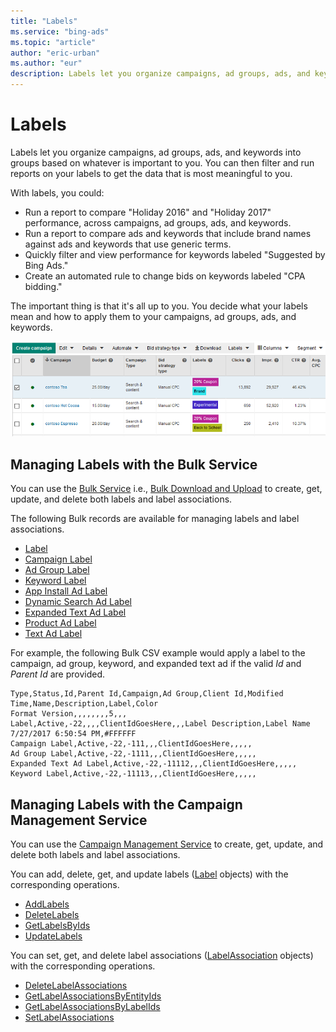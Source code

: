 ```yaml
---
title: "Labels"
ms.service: "bing-ads"
ms.topic: "article"
author: "eric-urban"
ms.author: "eur"
description: Labels let you organize campaigns, ad groups, ads, and keywords into groups based on whatever is important to you.
---
```

# Labels
Labels let you organize campaigns, ad groups, ads, and keywords into groups based on whatever is important to you. You can then filter and run reports on your labels to get the data that is most meaningful to you.

With labels, you could:
* Run a report to compare "Holiday 2016" and "Holiday 2017" performance, across campaigns, ad groups, ads, and keywords.
* Run a report to compare ads and keywords that include brand names against ads and keywords that use generic terms.
* Quickly filter and view performance for keywords labeled "Suggested by Bing Ads."
* Create an automated rule to change bids on keywords labeled "CPA bidding."

The important thing is that it's all up to you. You decide what your labels mean and how to apply them to your campaigns, ad groups, ads, and keywords.

![Labels in the Bing Ads Web Application](bingads/guides/media/labels-bing-ads-web-application.png "Labels in the Bing Ads Web Application")

## <a name="bulkservice"></a>Managing Labels with the Bulk Service
You can use the [Bulk Service](bingads/bulk-service/bulk-service-reference.md) i.e., [Bulk Download and Upload](bingads/guides/bulk-download-upload.md) to create, get, update, and delete both labels and label associations. 

The following Bulk records are available for managing labels and label associations. 

-   [Label](bingads/bulk-service/label.md)  
-   [Campaign Label](bingads/bulk-service/campaign-label.md)  
-   [Ad Group Label](bingads/bulk-service/ad-group-label.md)  
-   [Keyword Label](bingads/bulk-service/keyword-label.md)  
-   [App Install Ad Label](bingads/bulk-service/app-install-ad-label.md)  
-   [Dynamic Search Ad Label](bingads/bulk-service/dynamic-search-ad-label.md)  
-   [Expanded Text Ad Label](bingads/bulk-service/expanded-text-ad-label.md)  
-   [Product Ad Label](bingads/bulk-service/product-ad-label.md)  
-   [Text Ad Label](bingads/bulk-service/text-ad-label.md)  

For example, the following Bulk CSV example would apply a label to the campaign, ad group, keyword, and expanded text ad if the valid *Id* and *Parent Id* are provided. 

```csv
Type,Status,Id,Parent Id,Campaign,Ad Group,Client Id,Modified Time,Name,Description,Label,Color
Format Version,,,,,,,,5,,,
Label,Active,-22,,,,ClientIdGoesHere,,,Label Description,Label Name 7/27/2017 6:50:54 PM,#FFFFFF
Campaign Label,Active,-22,-111,,,ClientIdGoesHere,,,,,
Ad Group Label,Active,-22,-1111,,,ClientIdGoesHere,,,,,
Expanded Text Ad Label,Active,-22,-11112,,,ClientIdGoesHere,,,,,
Keyword Label,Active,-22,-11113,,,ClientIdGoesHere,,,,,
```

## <a name="campaignservice"></a>Managing Labels with the Campaign Management Service
You can use the [Campaign Management Service](bingads/campaign-management-service/campaign-management-service-reference.md) to create, get, update, and delete both labels and label associations. 

You can add, delete, get, and update labels ([Label](bingads/campaign-management-service/label.md) objects) with the corresponding operations.
-  [AddLabels](bingads/campaign-management-service/addlabels.md)  
-  [DeleteLabels](bingads/campaign-management-service/deletelabels.md)  
-  [GetLabelsByIds](bingads/campaign-management-service/getlabelsbyids.md)  
-  [UpdateLabels](bingads/campaign-management-service/updatelabels.md)  

You can set, get, and delete label associations ([LabelAssociation](bingads/campaign-management-service/labelassociation.md) objects) with the corresponding operations.
-  [DeleteLabelAssociations](bingads/campaign-management-service/deletelabelassociations.md)  
-  [GetLabelAssociationsByEntityIds](bingads/campaign-management-service/getlabelassociationsbyentityids.md)  
-  [GetLabelAssociationsByLabelIds](bingads/campaign-management-service/getlabelassociationsbylabelids.md)  
-  [SetLabelAssociations](bingads/campaign-management-service/setlabelassociations.md)  



